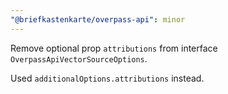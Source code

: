 ```yaml
---
"@briefkastenkarte/overpass-api": minor
---
```


Remove optional prop `attributions` from interface `OverpassApiVectorSourceOptions`.

Used `additionalOptions.attributions` instead.
